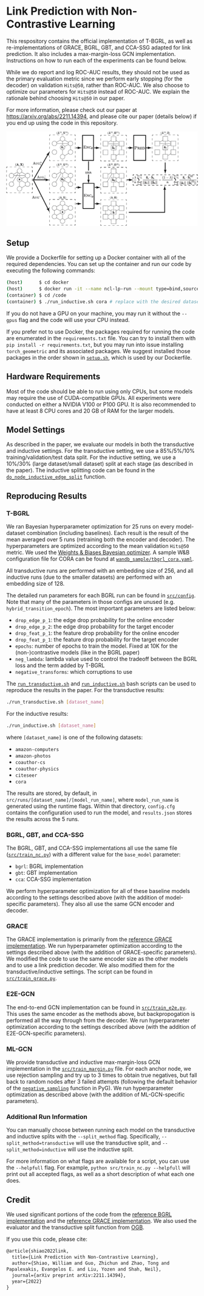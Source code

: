 # Link Prediction with Non-Contrastive Learning

This respository contains the official implementation of T-BGRL, as well as re-implementations of GRACE, BGRL, GBT, and CCA-SSG adapted for link prediction. It also includes a max-margin-loss GCN implementation. Instructions on how to run each of the experiments can be found below.

While we do report and log ROC-AUC results, they should not be used as the primary evaluation metric since we perform early stopping (for the decoder) on validation `Hits@50`, rather than ROC-AUC. We also choose to optimize our parameters for `Hits@50` instead of ROC-AUC. We explain the rationale behind choosing `Hits@50` in our paper.

For more information, please check out our paper at https://arxiv.org/abs/2211.14394, and please cite our paper (details below) if you end up using the code in this repository.

![TBGRL Diagram](docs/TBGRL_Diagram.png)

## Setup

We provide a Dockerfile for setting up a Docker container with all of the required dependencies. You can set up the container and run our code by executing the following commands:

```bash
(host)      $ cd docker
(host)      $ docker run -it --name ncl-lp-run --mount type=bind,source="$(pwd)"/..,target=/code ncl-lp --gpus=all
(container) $ cd /code
(container) $ ./run_inductive.sh cora # replace with the desired dataset
```

If you do not have a GPU on your machine, you may run it without the `--gpus` flag and the code will use your CPU instead.

If you prefer not to use Docker, the packages required for running the code are enumerated in the `requirements.txt` file. You can try to install them with `pip install -r requirements.txt`, but you may run into issue installing `torch_geometric` and its associated packages. We suggest installed those packages in the order shown in [`setup.sh`](docker/setup.sh), which is used by our Dockerfile.

## Hardware Requirements

Most of the code should be able to run using only CPUs, but some models may require the use of CUDA-compatible GPUs. All experiments were conducted on either a NVIDIA V100 or P100 GPU. It is also recommended to have at least 8 CPU cores and 20 GB of RAM for the larger models.

## Model Settings

As described in the paper, we evaluate our models in both the transductive and inductive settings. For the transductive setting, we use a 85%/5%/10% training/validation/test data split. For the inductive setting, we use a 10%/30% (large dataset/small dataset) split at each stage (as described in the paper). The inductive splitting code can be found in the [`do_node_inductive_edge_split`](src/lib/utils.py) function.

## Reproducing Results

### T-BGRL

We ran Bayesian hyperparameter optimization for 25 runs on every model-dataset combination (including baselines). Each result is the result of the mean averaged over 5 runs (retraining both the encoder and decoder). The hyperparameters are optimized according to the mean validation `Hits@50` metric. We used the [Weights & Biases Bayesian optimizer](https://docs.wandb.ai/guides/sweeps). A sample W&B configuration file for CORA can be found at [`wandb_sample/tbgrl_cora.yaml`](wandb_sample/tbgrl_cora.yaml).

All transductive runs are performed with an embedding size of 256, and all inductive runs (due to the smaller datasets) are performed with an embedding size of 128.

The detailed run parameters for each BGRL run can be found in [`src/config`](src/config). Note that many of the parameters in those configs are unused (e.g. `hybrid_transition_epoch`). The most important parameters are listed below:

- `drop_edge_p_1`: the edge drop probability for the online encoder
- `drop_edge_p_2`: the edge drop probability for the target encoder
- `drop_feat_p_1`: the feature drop probability for the online encoder
- `drop_feat_p_1`: the feature drop probability for the target encoder
- `epochs`: number of epochs to train the model. Fixed at 10K for the (non-)contrastive models (like in the BGRL paper)
- `neg_lambda`: lambda value used to control the tradeoff between the BGRL loss and the term added by T-BGRL
- `negative_transforms`: which corruptions to use

The [`run_transductive.sh`](run_transductive.sh) and [`run_inductive.sh`](run_inductive.sh) bash scripts can be used to reproduce the results in the paper. For the transductive results:

```bash
./run_transductive.sh [dataset_name]
```

For the inductive results:

```bash
./run_inductive.sh [dataset_name]
```

where `[dataset_name]` is one of the following datasets:

- `amazon-computers`
- `amazon-photos`
- `coauthor-cs`
- `coauthor-physics`
- `citeseer`
- `cora`

The results are stored, by default, in `src/runs/[dataset_name]/[model_run_name]`, where `model_run_name` is generated using the runtime flags. Within that directory, `config.cfg` contains the configuration used to run the model, and `results.json` stores the results across the 5 runs.

### BGRL, GBT, and CCA-SSG

The BGRL, GBT, and CCA-SSG implementations all use the same file ([`src/train_nc.py`](src/train_nc.py)) with a different value for the `base_model` parameter:

- `bgrl`: BGRL implementation
- `gbt`: GBT implementation
- `cca`: CCA-SSG implementation

We perform hyperparameter optimization for all of these baseline models according to the settings described above (with the addition of model-specific parameters). They also all use the same GCN encoder and decoder.

### GRACE

The GRACE implementation is primarily from the [reference GRACE implementation](https://github.com/CRIPAC-DIG/GRACE). We run hyperparameter optimization according to the settings described above (with the addition of GRACE-specific parameters). We modified the code to use the same encoder size as the other models and to use a link prediction decoder. We also modified them for the transductive/inductive settings. The script can be found in [`src/train_grace.py`](src/train_grace.py).

### E2E-GCN

The end-to-end GCN implementation can be found in [`src/train_e2e.py`](src/train_e2e.py). This uses the same encoder as the methods above, but backpropogation is performed all the way through from the decoder. We run hyperparameter optimization according to the settings described above (with the addition of E2E-GCN-specific parameters).

### ML-GCN

We provide transductive and inductive max-margin-loss GCN implementation in the [`src/train_margin.py`](src/train_margin.py) file. For each anchor node, we use rejection sampling and try up to 3 times to obtain true negatives, but fall back to random nodes after 3 failed attempts (following the default behavior of the [`negative_sampling`](https://pytorch-geometric.readthedocs.io/en/latest/_modules/torch_geometric/utils/negative_sampling.html) function in PyG). We run hyperparameter optimization as described above (with the addition of ML-GCN-specific parameters).

### Additional Run Information

You can manually choose between running each model on the transductive and inductive splits with the `--split_method` flag. Specifically, `--split_method=transductive` will use the transductive split, and `--split_method=inductive` will use the inductive split.

For more information on what flags are available for a script, you can use the `--helpfull` flag. For example, `python src/train_nc.py --helpfull` will print out all accepted flags, as well as a short description of what each one does.

## Credit

We used significant portions of the code from the [reference BGRL implementation](https://github.com/nerdslab/bgrl) and the [reference GRACE implementation](https://github.com/CRIPAC-DIG/GRACE). We also used the evaluator and the transductive split function from [OGB](https://ogb.stanford.edu/docs/linkprop/).

If you use this code, please cite:

```
@article{shiao2022link,
  title={Link Prediction with Non-Contrastive Learning},
  author={Shiao, William and Guo, Zhichun and Zhao, Tong and Papalexakis, Evangelos E. and Liu, Yozen and Shah, Neil},
  journal={arXiv preprint arXiv:2211.14394},
  year={2022}
}
```